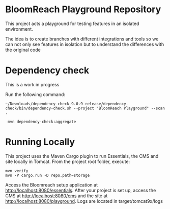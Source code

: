 BloomReach Playground Repository
==============================

This project acts a playground for testing features in an isolated environment.

The idea is to create branches with different integrations and tools so we can not only see features in isolation but to 
understand the differences with the original code

Dependency check
=======

This is a work in progress

Run the following command:

    ~/Downloads/dependency-check-9.0.9-release/dependency-check/bin/dependency-check.sh --project "BloomReach Playground" --scan .

     mvn dependency-check:aggregate

Running Locally
===============

This project uses the Maven Cargo plugin to run Essentials, the CMS and site locally in Tomcat.
From the project root folder, execute:

    mvn verify
    mvn -P cargo.run -D repo.path=storage

Access the Bloomreach setup application at <http://localhost:8080/essentials>.
After your project is set up, access the CMS at <http://localhost:8080/cms> and the site at <http://localhost:8080/playground>.
Logs are located in target/tomcat9x/logs


